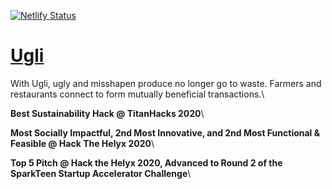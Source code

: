 [![Netlify Status](https://api.netlify.com/api/v1/badges/d58d5b2e-64fe-4678-80f4-1fcacf294c96/deploy-status)](https://app.netlify.com/sites/ugli/deploys)

# [Ugli](https://ugli.tech)
With Ugli, ugly and misshapen produce no longer go to waste. Farmers and restaurants connect to form mutually beneficial transactions.\
  
**Best Sustainability Hack @ TitanHacks 2020**\
  
**Most Socially Impactful, 2nd Most Innovative, and 2nd Most Functional & Feasible @ Hack The Helyx 2020**\
  
**Top 5 Pitch @ Hack the Helyx 2020, Advanced to Round 2 of the SparkTeen Startup Accelerator Challenge**\
  
